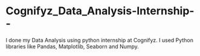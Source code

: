 # Cognifyz_Data_Analysis-Internship--
I done my Data Analysis using python internship at Cognifyz. I used Python libraries like Pandas, Matplotlib, Seaborn and Numpy.   
